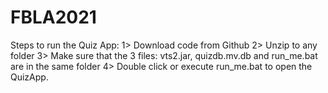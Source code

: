 # FBLA2021
Steps to run the Quiz App:
  1> Download code from Github
  2> Unzip to any folder
  3> Make sure that the 3 files: vts2.jar, quizdb.mv.db and run_me.bat are in the same folder
  4> Double click or execute run_me.bat to open the QuizApp.
  
